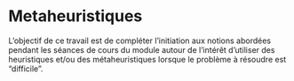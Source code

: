 # Metaheuristiques
L’objectif de ce travail est de compléter l’initiation aux notions abordées pendant les séances de cours du module autour de l’intérêt d’utiliser des heuristiques et/ou des métaheuristiques lorsque le problème à résoudre est “difficile”.
